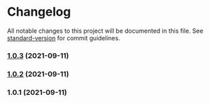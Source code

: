 # Changelog

All notable changes to this project will be documented in this file. See [standard-version](https://github.com/conventional-changelog/standard-version) for commit guidelines.

### [1.0.3](https://github.com/shahidcodes/nxr/compare/v1.0.2...v1.0.3) (2021-09-11)

### [1.0.2](https://github.com/shahidcodes/nxr/compare/v1.0.1...v1.0.2) (2021-09-11)

### 1.0.1 (2021-09-11)
